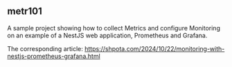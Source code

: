 ## metr101

A sample project showing how to collect Metrics and configure Monitoring
on an example of a NestJS web application, Prometheus and Grafana.

The corresponding article:
https://shpota.com/2024/10/22/monitoring-with-nestjs-prometheus-grafana.html
